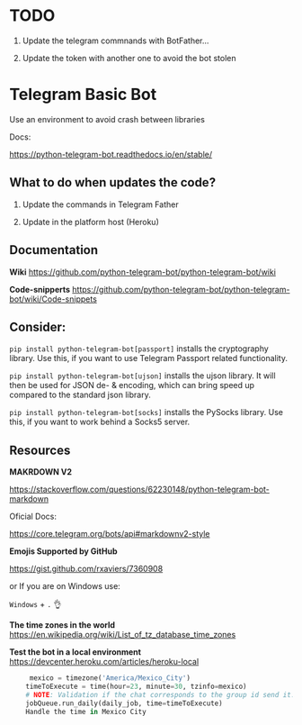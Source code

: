 # TODO

1. Update the telegram commnands with BotFather...

2. Update the token with another one to avoid the bot stolen

# Telegram Basic Bot

Use an environment to avoid crash between libraries

Docs:

https://python-telegram-bot.readthedocs.io/en/stable/

## What to do when updates the code?

1. Update the commands in Telegram Father

2. Update in the platform host (Heroku)

## Documentation

**Wiki**
https://github.com/python-telegram-bot/python-telegram-bot/wiki

**Code-snipperts**
https://github.com/python-telegram-bot/python-telegram-bot/wiki/Code-snippets

## Consider:

`pip install python-telegram-bot[passport]` installs the cryptography library. Use this, if you want to use Telegram Passport related functionality.

`pip install python-telegram-bot[ujson]` installs the ujson library. It will then be used for JSON de- & encoding, which can bring speed up compared to the standard json library.

`pip install python-telegram-bot[socks]` installs the PySocks library. Use this, if you want to work behind a Socks5 server.

## Resources

**MAKRDOWN V2**

https://stackoverflow.com/questions/62230148/python-telegram-bot-markdown

Oficial Docs:

https://core.telegram.org/bots/api#markdownv2-style

**Emojis Supported by GitHub**

https://gist.github.com/rxaviers/7360908

or If you are on Windows use:

`Windows` + `.` 👌

**The time zones in the world**
https://en.wikipedia.org/wiki/List_of_tz_database_time_zones

**Test the bot in a local environment**
https://devcenter.heroku.com/articles/heroku-local

```python
     mexico = timezone('America/Mexico_City')
    timeToExecute = time(hour=23, minute=30, tzinfo=mexico)
    # NOTE: Validation if the chat corresponds to the group id send it.
    jobQueue.run_daily(daily_job, time=timeToExecute)
    Handle the time in Mexico City
```

